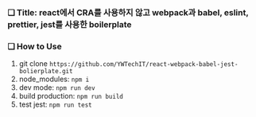 ### ❏ Title: react에서 CRA를 사용하지 않고 webpack과 babel, eslint, prettier, jest를 사용한 boilerplate

### ❏ How to Use
1. git clone `https://github.com/YWTechIT/react-webpack-babel-jest-bolierplate.git`
2. node_modules: `npm i`
3. dev mode: `npm run dev`
4. build production: `npm run build`
5. test jest: `npm run test`
